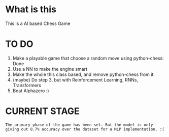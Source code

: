 # What is this
This is a AI based Chess Game

# TO DO
 1. Make a playable game that choose a random move using python-chess: Done
 2. Use a NN to make the engine smart
 3. Make the whole this class based, and remove python-chess from it.
 4. (maybe) Do step 3, but with Reinforcement Learning, RNNs, Transformers
 5. Beat Alphazero :)

# CURRENT STAGE
    The primary phase of the game has been set. But the model is only giving out 8.7% accuracy over the dataset for a MLP implementation. :( 